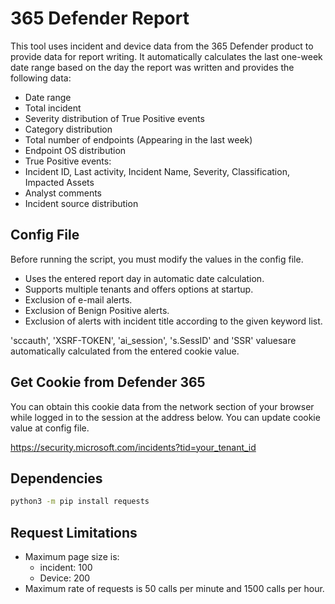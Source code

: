 # 365 Defender Report

This tool uses incident and device data from the 365 Defender product to provide data for report writing.
It automatically calculates the last one-week date range based on the day the report was written and provides the following data:

- Date range
- Total incident
- Severity distribution of True Positive events
- Category distribution
- Total number of endpoints (Appearing in the last week)
- Endpoint OS distribution
- True Positive events:
 - Incident ID, Last activity, Incident Name, Severity, Classification, Impacted Assets
 - Analyst comments
- Incident source distribution

## Config File

Before running the script, you must modify the values in the config file.

- Uses the entered report day in automatic date calculation.
- Supports multiple tenants and offers options at startup.
- Exclusion of e-mail alerts.
- Exclusion of Benign Positive alerts.
- Exclusion of alerts with incident title according to the given keyword list.

'sccauth', 'XSRF-TOKEN', 'ai_session', 's.SessID' and 'SSR' values ​​are automatically calculated from the entered cookie value.

## Get Cookie from Defender 365

You can obtain this cookie data from the network section of your browser while logged in to the session at the address below. You can update cookie value at config file.

<https://security.microsoft.com/incidents?tid=your_tenant_id>

## Dependencies

```bash
python3 -m pip install requests
```

## Request Limitations

- Maximum page size is:
  - incident: 100
  - Device: 200
- Maximum rate of requests is 50 calls per minute and 1500 calls per hour.